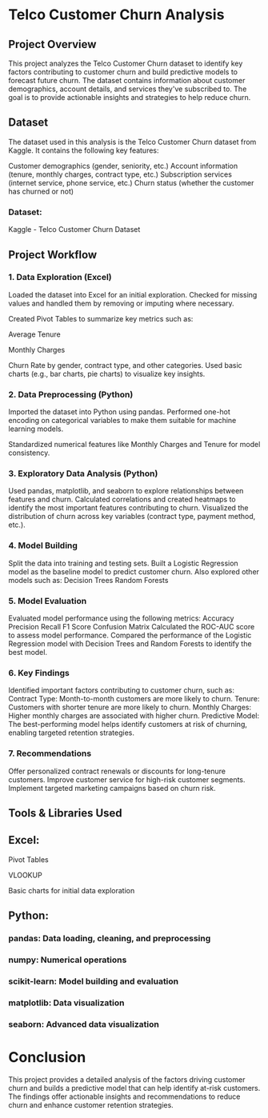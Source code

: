 # Telco Customer Churn Analysis
## Project Overview
This project analyzes the Telco Customer Churn dataset to identify key factors contributing to customer churn and build predictive models to forecast future churn. The dataset contains information about customer demographics, account details, and services they've subscribed to. The goal is to provide actionable insights and strategies to help reduce churn.

## Dataset
The dataset used in this analysis is the Telco Customer Churn dataset from Kaggle. It contains the following key features:

Customer demographics (gender, seniority, etc.)
Account information (tenure, monthly charges, contract type, etc.)
Subscription services (internet service, phone service, etc.)
Churn status (whether the customer has churned or not)
### Dataset:
Kaggle - Telco Customer Churn Dataset

## Project Workflow
### 1. Data Exploration (Excel)
Loaded the dataset into Excel for an initial exploration.
Checked for missing values and handled them by removing or imputing where necessary.

Created Pivot Tables to summarize key metrics such as:

Average Tenure

Monthly Charges

Churn Rate by gender, contract type, and other categories.
Used basic charts (e.g., bar charts, pie charts) to visualize key insights.

### 2. Data Preprocessing (Python)
Imported the dataset into Python using pandas.
Performed one-hot encoding on categorical variables to make them suitable for machine learning models.

Standardized numerical features like Monthly Charges and Tenure for model consistency.

### 3. Exploratory Data Analysis (Python)
Used pandas, matplotlib, and seaborn to explore relationships between features and churn.
Calculated correlations and created heatmaps to identify the most important features contributing to churn.
Visualized the distribution of churn across key variables (contract type, payment method, etc.).

### 4. Model Building
Split the data into training and testing sets.
Built a Logistic Regression model as the baseline model to predict customer churn.
Also explored other models such as:
Decision Trees
Random Forests

### 5. Model Evaluation
Evaluated model performance using the following metrics:
Accuracy
Precision
Recall
F1 Score
Confusion Matrix
Calculated the ROC-AUC score to assess model performance.
Compared the performance of the Logistic Regression model with Decision Trees and Random Forests to identify the best model.

### 6. Key Findings
Identified important factors contributing to customer churn, such as:
Contract Type: Month-to-month customers are more likely to churn.
Tenure: Customers with shorter tenure are more likely to churn.
Monthly Charges: Higher monthly charges are associated with higher churn.
Predictive Model: The best-performing model helps identify customers at risk of churning, enabling targeted retention strategies.
### 7. Recommendations
Offer personalized contract renewals or discounts for long-tenure customers.
Improve customer service for high-risk customer segments.
Implement targeted marketing campaigns based on churn risk.

## Tools & Libraries Used
## Excel:

Pivot Tables

VLOOKUP

Basic charts for initial data exploration

## Python:

### pandas: Data loading, cleaning, and preprocessing
### numpy: Numerical operations
### scikit-learn: Model building and evaluation
### matplotlib: Data visualization
### seaborn: Advanced data visualization

# Conclusion
This project provides a detailed analysis of the factors driving customer churn and builds a predictive model that can help identify at-risk customers. The findings offer actionable insights and recommendations to reduce churn and enhance customer retention strategies.
